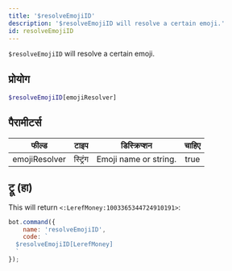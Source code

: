 ```yaml
---
title: '$resolveEmojiID'
description: '$resolveEmojiID will resolve a certain emoji.'
id: resolveEmojiID
---
```


`$resolveEmojiID` will resolve a certain emoji.

## प्रोयोग

```php
$resolveEmojiID[emojiResolver]
```

## पैरामीटर्स

| फील्ड         | टाइप     | डिस्क्रिप्शन          | चाहिए |
| ------------- | -------- | --------------------- |:-----:|
| emojiResolver | स्ट्रिंग | Emoji name or string. | true  |

## ट्रू (हा)

This will return `<:LerefMoney:1003365344724910191>`:

```javascript
bot.command({
    name: 'resolveEmojiID',
    code: `
  $resolveEmojiID[LerefMoney]
  `
});
```